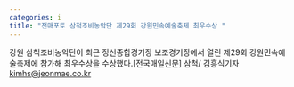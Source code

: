 ```yaml
---
categories: i
title: "전매포토 삼척조비농악단 제29회 강원민속예술축제 최우수상 "
---
```

강원 삼척조비농악단이 최근 정선종합경기장 보조경기장에서 열린 제29회 강원민속예술축제에 참가해 최우수상을 수상했다.[전국매일신문] 삼척/ 김흥식기자 kimhs@jeonmae.co.kr